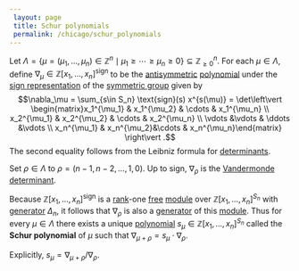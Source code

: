 ```yaml
---
 layout: page
 title: Schur polynomials
 permalink: /chicago/schur_polynomials
---
```

Let $\Lambda=\{\mu = (\mu_1,\dots, \mu_n)\in\mathbb Z^n \mid \mu_1\geq \cdots\geq \mu_n \geq 0\} \subseteq \mathbb Z^n_{\geq 0}$. For each $\mu \in \Lambda$, define $\nabla_\mu \in \mathbb Z[x_1,\dots, x_n]^\text{sign}$ to be the [antisymmetric](https://mathgloss.github.io/MathGloss/chicago/invariant_polynomials_under_group_action) [polynomial](https://mathgloss.github.io/MathGloss/chicago/polynomial_ring) under the [sign representation](https://mathgloss.github.io/MathGloss/chicago/sign_representation) of the [symmetric group](https://mathgloss.github.io/MathGloss/chicago/symmetric_group) given by $$\nabla_\mu = \sum_{s\in S_n} \text{sign}(s) x^{s(\mu)} = \det\left\vert \begin{matrix}x_1^{\mu_1}  & x_1^{\mu_2} & \cdots & x_1^{\mu_n} \\ x_2^{\mu_1} & x_2^{\mu_2} & \cdots & x_2^{\mu_n} \\ \vdots &\vdots & \ddots &\vdots \\ x_n^{\mu_1} & x_n^{\mu_2}&\cdots & x_n^{\mu_n}\end{matrix} \right\vert .$$ The second equality follows from the Leibniz formula for [determinants](https://mathgloss.github.io/MathGloss/chicago/determinant). 

Set $\rho \in \Lambda$ to $\rho = (n-1,n-2,\dots, 1, 0)$. Up to sign, $\nabla_\rho$ is the [Vandermonde determinant](https://mathgloss.github.io/MathGloss/chicago/Vandermonde_determinant). 

Because $\mathbb Z[x_1,\dots, x_n]^\text{sign}$ is a [rank](https://mathgloss.github.io/MathGloss/chicago/rank_of_a_module)-one [free](https://mathgloss.github.io/MathGloss/chicago/free_module) [module](https://mathgloss.github.io/MathGloss/chicago/module_over_a_ring) over $\mathbb Z[x_1,\dots, x_n]^{S_n}$ with [generator](https://mathgloss.github.io/MathGloss/chicago/generate_an_R-module) $\Delta_n$, it follows that $\nabla_\rho$ is also a [generator](https://mathgloss.github.io/MathGloss/chicago/generate_a_module) of this [module](https://mathgloss.github.io/MathGloss/chicago/module_over_a_ring). Thus for every $\mu\in \Lambda$ there exists a unique [polynomial](https://mathgloss.github.io/MathGloss/chicago/polynomial_ring) $s_\mu\in\mathbb Z[x_1,\dots, x_n]^{S_n}$ called the **Schur polynomial** of $\mu$ such that $\nabla_{\mu + \rho} = s_\mu \cdot\nabla_\rho$. 

Explicitly, $s_\mu = \nabla_{\mu + \rho}/\nabla_\rho$. 